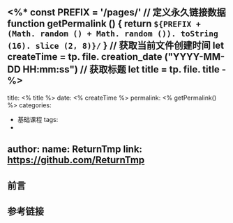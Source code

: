<%*
const PREFIX = '/pages/'
// 定义永久链接数据
function getPermalink () {
  return `${PREFIX + (Math. random () + Math. random ()). toString (16). slice (2, 8)}/`
}
// 获取当前文件创建时间
let createTime = tp. file. creation_date ("YYYY-MM-DD HH:mm:ss")
// 获取标题
let title = tp. file. title
-%>
---
title: <% title %>
date: <% createTime %>
permalink: <% getPermalink() %>
categories:
  - 基础课程
tags:
  - 
author: 
  name: ReturnTmp
  link: https://github.com/ReturnTmp
---

## 前言



## 参考链接



